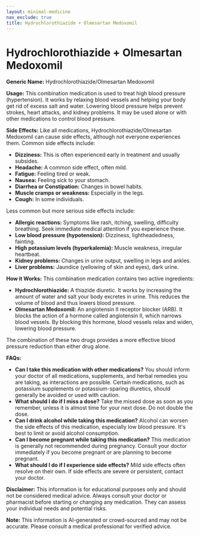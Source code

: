 ```yaml
---
layout: minimal-medicine
nav_exclude: true
title: Hydrochlorothiazide + Olmesartan Medoxomil
---
```


# Hydrochlorothiazide + Olmesartan Medoxomil

**Generic Name:** Hydrochlorothiazide/Olmesartan Medoxomil

**Usage:**  This combination medication is used to treat high blood pressure (hypertension).  It works by relaxing blood vessels and helping your body get rid of excess salt and water. Lowering blood pressure helps prevent strokes, heart attacks, and kidney problems.  It may be used alone or with other medications to control blood pressure.

**Side Effects:**  Like all medications, Hydrochlorothiazide/Olmesartan Medoxomil can cause side effects, although not everyone experiences them.  Common side effects include:

* **Dizziness:** This is often experienced early in treatment and usually subsides.
* **Headache:**  A common side effect, often mild.
* **Fatigue:** Feeling tired or weak.
* **Nausea:**  Feeling sick to your stomach.
* **Diarrhea or Constipation:** Changes in bowel habits.
* **Muscle cramps or weakness:**  Especially in the legs.
* **Cough:** In some individuals.

Less common but more serious side effects include:

* **Allergic reactions:**  Symptoms like rash, itching, swelling, difficulty breathing. Seek immediate medical attention if you experience these.
* **Low blood pressure (hypotension):** Dizziness, lightheadedness, fainting.
* **High potassium levels (hyperkalemia):**  Muscle weakness, irregular heartbeat.
* **Kidney problems:**  Changes in urine output, swelling in legs and ankles.
* **Liver problems:**  Jaundice (yellowing of skin and eyes), dark urine.


**How it Works:** This combination medication contains two active ingredients:

* **Hydrochlorothiazide:**  A thiazide diuretic. It works by increasing the amount of water and salt your body excretes in urine. This reduces the volume of blood and thus lowers blood pressure.
* **Olmesartan Medoxomil:**  An angiotensin II receptor blocker (ARB). It blocks the action of a hormone called angiotensin II, which narrows blood vessels. By blocking this hormone, blood vessels relax and widen, lowering blood pressure.

The combination of these two drugs provides a more effective blood pressure reduction than either drug alone.

**FAQs:**

* **Can I take this medication with other medications?**  You should inform your doctor of all medications, supplements, and herbal remedies you are taking, as interactions are possible.  Certain medications, such as potassium supplements or potassium-sparing diuretics, should generally be avoided or used with caution.
* **What should I do if I miss a dose?** Take the missed dose as soon as you remember, unless it is almost time for your next dose. Do not double the dose.
* **Can I drink alcohol while taking this medication?**  Alcohol can worsen the side effects of this medication, especially low blood pressure. It's best to limit or avoid alcohol consumption.
* **Can I become pregnant while taking this medication?**  This medication is generally not recommended during pregnancy.  Consult your doctor immediately if you become pregnant or are planning to become pregnant.
* **What should I do if I experience side effects?**  Mild side effects often resolve on their own. If side effects are severe or persistent, contact your doctor.


**Disclaimer:** This information is for educational purposes only and should not be considered medical advice. Always consult your doctor or pharmacist before starting or changing any medication.  They can assess your individual needs and potential risks.


**Note:** This information is AI-generated or crowd-sourced and may not be accurate. Please consult a medical professional for verified advice.